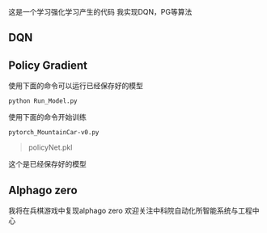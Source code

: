 这是一个学习强化学习产生的代码
我实现DQN，PG等算法

## DQN

## Policy Gradient

使用下面的命令可以运行已经保存好的模型


```
python Run_Model.py
```


使用下面的命令开始训练


```
pytorch_MountainCar-v0.py
```



> policyNet.pkl

这个是已经保存好的模型

## Alphago zero 

我将在兵棋游戏中复现alphago zero
欢迎关注中科院自动化所智能系统与工程中心
